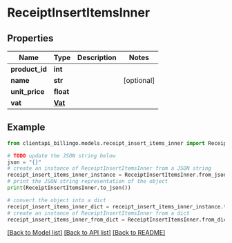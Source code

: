 # ReceiptInsertItemsInner


## Properties

Name | Type | Description | Notes
------------ | ------------- | ------------- | -------------
**product_id** | **int** |  | 
**name** | **str** |  | [optional] 
**unit_price** | **float** |  | 
**vat** | [**Vat**](Vat.md) |  | 

## Example

```python
from clientapi_billingo.models.receipt_insert_items_inner import ReceiptInsertItemsInner

# TODO update the JSON string below
json = "{}"
# create an instance of ReceiptInsertItemsInner from a JSON string
receipt_insert_items_inner_instance = ReceiptInsertItemsInner.from_json(json)
# print the JSON string representation of the object
print(ReceiptInsertItemsInner.to_json())

# convert the object into a dict
receipt_insert_items_inner_dict = receipt_insert_items_inner_instance.to_dict()
# create an instance of ReceiptInsertItemsInner from a dict
receipt_insert_items_inner_from_dict = ReceiptInsertItemsInner.from_dict(receipt_insert_items_inner_dict)
```
[[Back to Model list]](../README.md#documentation-for-models) [[Back to API list]](../README.md#documentation-for-api-endpoints) [[Back to README]](../README.md)


